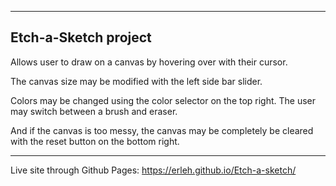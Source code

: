 -------------------------
Etch-a-Sketch project
-------------------------

Allows user to draw on a canvas by hovering over with their cursor.

The canvas size may be modified with the left side bar slider.

Colors may be changed using the color selector on the top right.
The user may switch between a brush and eraser.

And if the canvas is too messy, the canvas may be completely be cleared
with the reset button on the bottom right.

-------------------------
Live site through Github Pages: https://erleh.github.io/Etch-a-sketch/